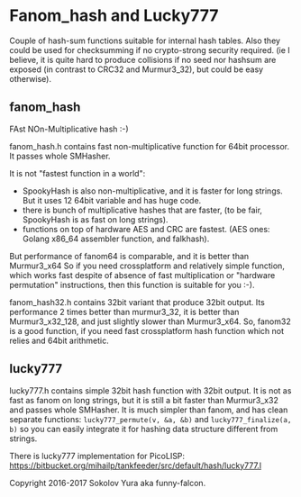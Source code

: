 # Fanom_hash and Lucky777

Couple of hash-sum functions suitable for internal hash tables.
Also they could be used for checksumming if no crypto-strong security required.
(ie I believe, it is quite hard to produce collisions if no seed nor hashsum
are exposed (in contrast to CRC32 and Murmur3_32), but could be easy otherwise).

## fanom_hash
FAst NOn-Multiplicative hash :-)

fanom_hash.h contains fast non-multiplicative function for 64bit processor.
It passes whole SMHasher.

It is not "fastest function in a world":
- SpookyHash is also non-multiplicative, and it is faster for long strings.
  But it uses 12 64bit variable and has huge code.
- there is bunch of multiplicative hashes that are faster,
  (to be fair, SpookyHash is as fast on long strings).
- functions on top of hardware AES and CRC are fastest.
  (AES ones: Golang x86_64 assembler function, and falkhash).

But performance of fanom64 is comparable, and it is better than Murmur3_x64
So if you need crossplatform and relatively simple function,
which works fast despite of absence of fast multiplication or
"hardware permutation" instructions, then this function is suitable for you :-).

fanom_hash32.h contains 32bit  variant that produce 32bit output.
Its performance 2 times better than murmur3_32, it is better than Murmur3_x32_128,
and just slightly slower than Murmur3_x64.
So, fanom32 is a good function, if you need fast crossplatform hash function
which not relies and 64bit arithmetic.

## lucky777

lucky777.h contains simple 32bit hash function with 32bit output.
It is not as fast as fanom on long strings, but it is still a bit faster than
Murmur3_x32 and passes whole SMHasher.
It is much simpler than fanom, and has clean separate functions:
`lucky777_permute(v, &a, &b)` and `lucky777_finalize(a, b)`
so you can easily integrate it for hashing data structure different from strings.

There is lucky777 implementation for PicoLISP: https://bitbucket.org/mihailp/tankfeeder/src/default/hash/lucky777.l

Copyright 2016-2017 Sokolov Yura aka funny-falcon.
